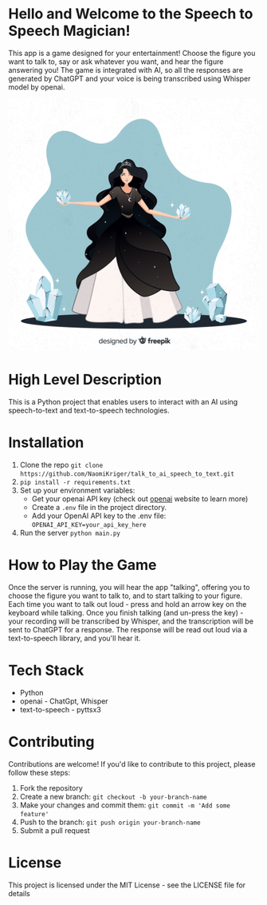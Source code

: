 # Hello and Welcome to the Speech to Speech Magician!
This app is a game designed for your entertainment!
Choose the figure you want to talk to, say or ask whatever you want, and hear the figure answering you!
The game is integrated with AI, so all the responses are generated by ChatGPT 
and your voice is being transcribed using Whisper model by openai.


![](src/pics/magician_1.jpg)


# High Level Description
This is a Python project that enables users to interact with an AI using 
speech-to-text and text-to-speech technologies.


# Installation
1. Clone the repo `git clone https://github.com/NaomiKriger/talk_to_ai_speech_to_text.git`
2. `pip install -r requirements.txt`
3. Set up your environment variables:
   * Get your openai API key (check out [openai](https://openai.com) website to learn more)
   * Create a `.env` file in the project directory.
   * Add your OpenAI API key to the .env file: `OPENAI_API_KEY=your_api_key_here`
4. Run the server `python main.py`

# How to Play the Game
Once the server is running, you will hear the app "talking", 
offering you to choose the figure you want to talk to, and to start talking to your figure.
Each time you want to talk out loud - press and hold an arrow key on the keyboard while talking.
Once you finish talking (and un-press the key) - your recording will be transcribed by Whisper, 
and the transcription will be sent to ChatGPT for a response. 
The response will be read out loud via a text-to-speech library, and you'll hear it.

# Tech Stack
* Python
* openai - ChatGpt, Whisper
* text-to-speech - pyttsx3

# Contributing
Contributions are welcome! If you'd like to contribute to this project, please follow these steps:

1. Fork the repository
2. Create a new branch: `git checkout -b your-branch-name`
3. Make your changes and commit them: `git commit -m 'Add some feature'`
4. Push to the branch: `git push origin your-branch-name`
5. Submit a pull request

# License
This project is licensed under the MIT License - see the LICENSE file for details